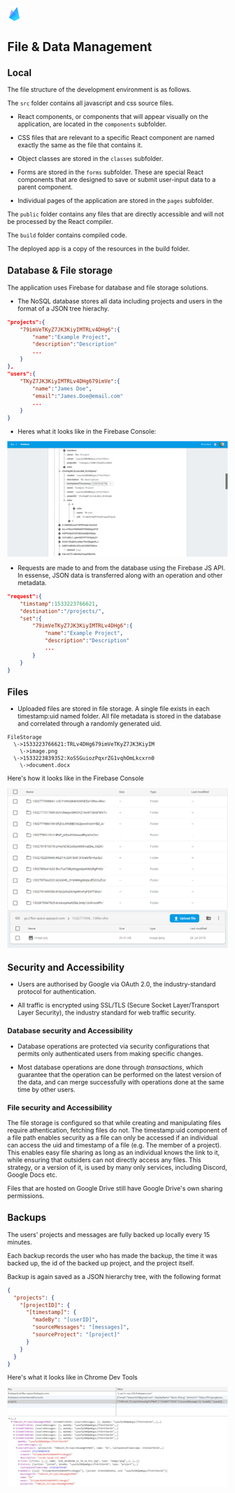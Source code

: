 ![Bonfire](https://raw.githubusercontent.com/Spaaaacccee/flex/master/public/icons/favicon-32x32.png)

# File & Data Management

## Local

The file structure of the development environment is as follows.

The `src` folder contains all javascript and css source files.

- React components, or components that will appear visually on the application, are located in the `components` subfolder.

- CSS files that are relevant to a specific React component are named exactly the same as the file that contains it.

- Object classes are stored in the `classes` subfolder.

- Forms are stored in the `forms` subfolder. These are special React components that are designed to save or submit user-input data to a parent component.

- Individual pages of the application are stored in the `pages` subfolder.

The `public` folder contains any files that are directly accessible and will not be processed by the React compiler.

The `build` folder contains compiled code.

The deployed app is a copy of the resources in the build folder.

## Database & File storage

The application uses Firebase for database and file storage solutions.

- The NoSQL database stores all data including projects and users in the format of a JSON tree hierachy.

```json
"projects":{
    "79imVeTKyZ7JK3KiyIMTRLv4DHg6":{
        "name":"Example Project",
        "description":"Description"
        ...
    }
},
"users":{
    "TKyZ7JK3KiyIMTRLv4DHg679imVe":{
        "name":"James Doe",
        "email":"James.Doe@email.com"
        ...
    }
}
```

- Heres what it looks like in the Firebase Console:

![Database in Firebase Console](./img/img1.png)

- Requests are made to and from the database using the Firebase JS API. In essense, JSON data is transferred along with an operation and other metadata.

```json
"request":{
    "timstamp":1533223766621,
    "destination":"/projects/",
    "set":{
        "79imVeTKyZ7JK3KiyIMTRLv4DHg6":{
            "name":"Example Project",
            "description":"Description"
            ...
        }
    }
}
```

## Files

- Uploaded files are stored in file storage. A single file exists in each timestamp:uid named folder. All file metadata is stored in the database and correlated through a randomly generated uid.

```text
FileStorage
  \->1533223766621:TRLv4DHg679imVeTKyZ7JK3KiyIM
    \->image.png
  \->1533223839352:XoSSGuiozPqxrZG1vqhOmLkcxrn0
    \->document.docx
```

Here's how it looks like in the Firebase Console

![Firebase folders](./img/img7.png)
![Firebase folders](./img/img8.png)

## Security and Accessibility

- Users are authorised by Google via OAuth 2.0, the industry-standard protocol for authentication.

- All traffic is encrypted using SSL/TLS (Secure Socket Layer/Transport Layer Security), the industry standard for web traffic security.

### Database security and Accessibility

- Database operations are protected via security configurations that permits only authenticated users from making specific changes.

- Most database operations are done through _transactions_, which guarantee that the operation can be performed on the latest version of the data, and can merge successfully with operations done at the same time by other users.

### File security and Accessibility

The file storage is configured so that while creating and manipulating files require athentication, fetching files do not. The timestamp:uid component of a file path enables security as a file can only be accessed if an individual can access the uid and timestamp of a file (e.g. The member of a project). This enables easy file sharing as long as an individual knows the link to it, while ensuring that outsiders can not directly access any files. This strategy, or a version of it, is used by many only services, including Discord, Google Docs etc.

Files that are hosted on Google Drive still have Google Drive's own sharing permissions.

## Backups

The users' projects and messages are fully backed up locally every 15 minutes.

Each backup records the user who has made the backup, the time it was backed up, the id of the backed up project, and the project itself.

Backup is again saved as a JSON hierarchy tree, with the following format

```json
{
  "projects": {
    "[projectID]": {
      "[timestamp]": {
        "madeBy": "[userID]",
        "sourceMessages": "[messages]",
        "sourceProject": "[project]"
      }
    }
  }
}
```

Here's what it looks like in Chrome Dev Tools

![Local Backups in Chrome Developer Tools](./img/img0.png)
